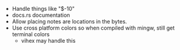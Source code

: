 - Handle things like "$-10"
- docs.rs documentation
- Allow placing notes are locations in the bytes.
- Use cross platform colors so when compiled with mingw, still get terminal colors
  - vihex may handle this
